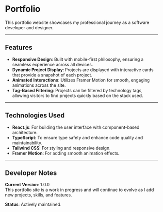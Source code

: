 # Portfolio

This portfolio website showcases my professional journey as a software developer and designer.

---

## Features

- **Responsive Design**: Built with mobile-first philosophy, ensuring a seamless experience across all devices.
- **Dynamic Project Display**: Projects are displayed with interactive cards that provide a snapshot of each project.
- **Animated Interactions**: Utilizes Framer Motion for smooth, engaging animations across the site.
- **Tag-Based Filtering**: Projects can be filtered by technology tags, allowing visitors to find projects quickly based on the stack used.

---

## Technologies Used

- **React.js**: For building the user interface with component-based architecture.
- **TypeScript**: To ensure type safety and enhance code quality and maintainability.
- **Tailwind CSS**: For styling and responsive design.
- **Framer Motion**: For adding smooth animation effects.

---

## Developer Notes

**Current Version**: 1.0.0  
This portfolio site is a work in progress and will continue to evolve as I add new projects, skills, and features.

**Status**: Actively maintained.
